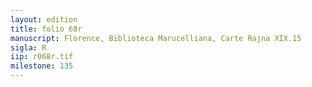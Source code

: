 ```yaml
---
layout: edition
title: folio 68r
manuscript: Florence, Biblioteca Marucelliana, Carte Rajna XIX.15
sigla: R
iip: r068r.tif
milestone: 135
---
```

